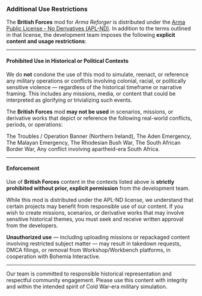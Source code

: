 ### **Additional Use Restrictions**

The **British Forces** mod for _Arma Reforger_ is distributed under the [Arma Public License - No Derivatives (APL-ND)](https://www.bohemia.net/community/licenses/arma-public-license-nd). In addition to the terms outlined in that license, the development team imposes the following **explicit content and usage restrictions**:

---

#### **Prohibited Use in Historical or Political Contexts**

We do **not** condone the use of this mod to simulate, reenact, or reference any military operations or conflicts involving colonial, racial, or politically sensitive violence — regardless of the historical timeframe or narrative framing. This includes any missions, media, or content that could be interpreted as glorifying or trivializing such events.

The **British Forces** mod **may not be used** in scenarios, missions, or derivative works that depict or reference the following real-world conflicts, periods, or operations:

The Troubles / Operation Banner (Northern Ireland), The Aden Emergency, The Malayan Emergency, The Rhodesian Bush War, The South African Border War, Any conflict involving apartheid-era South Africa.

---

#### **Enforcement**

Use of **British Forces** content in the contexts listed above is **strictly prohibited without prior, explicit permission** from the development team.

While this mod is distributed under the APL-ND license, we understand that certain projects may benefit from responsible use of our content. If you wish to create missions, scenarios, or derivative works that may involve sensitive historical themes, you must seek and receive written approval from the developers.

**Unauthorized use** — including uploading missions or repackaged content involving restricted subject matter — may result in takedown requests, DMCA filings, or removal from Workshop/Workbench platforms, in cooperation with Bohemia Interactive.

---

Our team is committed to responsible historical representation and respectful community engagement. Please use this content with integrity and within the intended spirit of Cold War-era military simulation.
